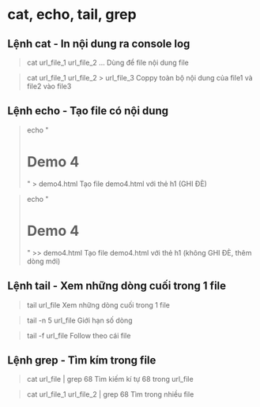# cat, echo, tail, grep

## Lệnh cat - In nội dung ra console log

> cat url_file_1 url_file_2 ...
Dùng để file nội dung file

> cat url_file_1 url_file_2 > url_file_3
Coppy toàn bộ nội dung của file1 và file2 vào file3

## Lệnh echo - Tạo file có nội dung

> echo "<h1>Demo 4</h1>" > demo4.html
Tạo file demo4.html với thẻ h1 (GHI ĐÈ)

> echo "<h1>Demo 4</h1>" >> demo4.html
Tạo file demo4.html với thẻ h1 (không GHI ĐÈ, thêm dòng mới)

## Lệnh tail - Xem những dòng cuối trong 1 file

> tail url_file
Xem những dòng cuối trong 1 file

> tail -n 5 url_file
Giới hạn số dòng

> tail -f url_file
Follow theo cái file

## Lệnh grep - Tìm kím trong file

> cat url_file | grep 68
Tìm kiếm kí tự 68 trong url_file

> cat url_file_1 url_file_2 | grep 68
Tìm trong nhiều file